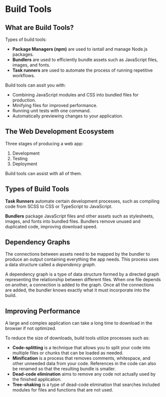 # Build Tools

## What are Build Tools?

Types of build tools:

- **Package Managers (npm)** are used to isntall and manage Node.js packages.
- **Bundlers** are used to efficiently bundle assets such as JavaScript files, images, and fonts.
- **Task runners** are used to automate the process of running repetitive workflows.

Build tools can assit you with:

- Combining JavaScript modules and CSS into bundled files for production.
- Minifying files for improved performance.
- Running unit tests with one command.
- Automatically previewing changes to your application.

## The Web Development Ecosystem

Three stages of producing a web app:

1. Development
2. Testing
3. Deployment

Build tools can assist with all of them.

## Types of Build Tools

**Task Runners** automate certain development processes, such as compiling code from SCSS to CSS or TypeScript to JavaScript.

**Bundlers** package JavaScript files and other assets such as stylesheets, images, and fonts into bundled files. Bundlers remove unused and duplicated code, improving download speed.

## Dependency Graphs

The connections between assets need to be mapped by the bundler to produce an output containing everything the app needs. This process uses a data structure called a _dependency graph_.

A dependency graph is a type of data structure formed by a directed graph representing the relationship between different files. When one file depends on another, a connection is added to the graph. Once all the connections are added, the bundler knows exactly what it must incorporate into the build.

## Improving Performance

A large and complex application can take a long time to download in the browser if not optimized.

To reduce the size of downloads, build tools utilize processes such as:

- **Code-splitting** is a technique that allows you to split your code into multiple files or chunks that can be loaded as needed.
- **Minification** is a process that removes comments, whitespace, and other unneeded data from your code. References in the code can also be renamed so that the resulting bundle is smaller.
- **Dead-code elimination** aims to remove any code not actually used by the finished application.
- **Tree-shaking** is a type of dead-code elimination that searches included modules for files and functions that are not used.
